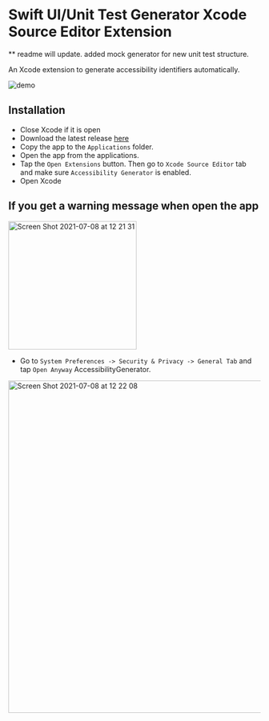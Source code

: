 # Swift UI/Unit Test Generator Xcode Source Editor Extension

** readme will update. added mock generator for new unit test structure.

An Xcode extension to generate accessibility identifiers automatically.

![demo](https://user-images.githubusercontent.com/33103753/124762566-b3f25600-df3b-11eb-9cc3-eb77dddc64a3.gif)

## Installation

- Close Xcode if it is open
- Download the latest release [here](https://github.com/aytugsevgi/SwityTestGenerator/raw/master/DmgFile/Swity.dmg)
- Copy the app to the `Applications` folder.
- Open the app from the applications.
- Tap the `Open Extensions` button. Then go to `Xcode Source Editor` tab and make sure `Accessibility Generator` is enabled.
- Open Xcode

## If you get a warning message when open the app

<img width="256" alt="Screen Shot 2021-07-08 at 12 21 31" src="https://user-images.githubusercontent.com/33103753/124898191-a2668800-dfe7-11eb-93f8-1e384e7ef8b7.png">

- Go to `System Preferences -> Security & Privacy -> General Tab` and tap `Open Anyway` AccessibilityGenerator.

<img width="663" alt="Screen Shot 2021-07-08 at 12 22 08" src="https://user-images.githubusercontent.com/33103753/124898260-b1e5d100-dfe7-11eb-85e9-229b2d4e080b.png">
    
